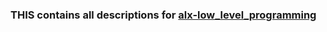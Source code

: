 ### THIS contains all descriptions for [alx-low_level_programming](github.com/oladetohun1/alx-low_level_programming)

